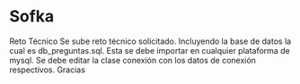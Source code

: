 # Sofka
Reto Técnico
Se sube reto técnico solicitado. Incluyendo la base de datos la cual es db_preguntas.sql. Esta se debe importar en cualquier plataforma de mysql. Se debe editar la clase conexión con los datos de conexión respectivos.
Gracias
